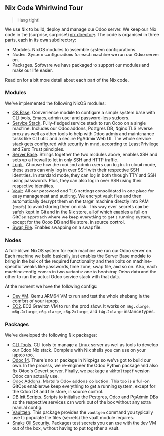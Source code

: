 Nix Code Whirlwind Tour
-----------------------
> Hang tight!

We use Nix to build, deploy and manage our Odoo server. We keep our
Nix code in the (surprise, surprise!) [nix directory][nix-dir]. The
code is organised in three parts, each in its own subdirectory:

- Modules. NixOS modules to assemble system configurations.
- Nodes. System configurations for each machine we run our Odoo
  server on.
- Packages. Software we have packaged to support our modules and
  make our life easier.

Read on for a bit more detail about each part of the Nix code.


### Modules

We've implemented the following NixOS modules:

- [OS Base][os-base]. Convenience module to configure a simple
  system base with CLI tools, Emacs, admin user and password-less
  sudoers.
- [Service Stack][svc-stack]. Fully-fledged service stack to run
  Odoo on a single machine. Includes our Odoo addons, Postgres DB,
  Nginx TLS reverse proxy as well as other tools to help with Odoo
  admin and maintenance tasks like CLI utils and a secure PgAdmin
  Web UI. The whole service stack gets configured with security in
  mind, according to Least Privilege and Zero Trust principles.
- [Server Base][svr-base]. Strings together the two modules above,
  enables SSH and sets up a firewall to let in only SSH and HTTP
  traffic.
- [Login][login]. Choose how the root and admin users can log in.
  In cloud mode, these users can only log in over SSH with their
  respective SSH identities. In standard mode, they can log in both
  through TTY and SSH using passwords. Plus, they can also log in
  over SSH using their respective identities.
- [Vault][vault]. All our password and TLS settings consolidated in
  one place for easy management and auditing. We encrypt vault files
  and then automatically decrypt them on the target machine directly
  into RAM (`tmpfs`) to avoid storing them on disk. This way even
  secrets can be safely kept in Git and in the Nix store, all of
  which enables a full-on GitOps approach where we keep everything
  to get a running system, except for the Odoo DB and file store,
  in source control.
- [Swap File][swap]. Enables swapping on a swap file.


### Nodes

A full-blown NixOS system for each machine we run our Odoo server
on. Each machine we build basically just enables the Server Base
module to bring in the bulk of the required functionality and then
bolts on machine-specific tweaks like passwords, time zone, swap
file, and so on. Also, each machine config comes in two variants:
one to bootstrap Odoo data and the other to run the actual Odoo
service stack with that data.

At the moment we have the following configs:

- [Dev VM][devm]. Qemu ARM64 VM to run and test the whole shebang
  in the comfort of your laptop.
- [EC2][ec2]. EC2 Graviton VM to run the prod show. It works on
  `m6g.xlarge`, `m6g.2xlarge`, `c6g.xlarge`, `c6g.2xlarge`, and
  `t4g.2xlarge` instance types.


### Packages

We've developed the following Nix packages:

- [CLI Tools][cli]. CLI tools to manage a Linux server as well as
  tools to develop our Odoo Nix stack. Complete with Nix shells you
  can use on your laptop too.
- [Odoo 14][odoo]. There's no `14` package in Nixpkgs so we've got
  to build our own. In the process, we re-engineer the Odoo Python
  package and also fix Odoo's Gevent server. Finally, we package a
  `wkhtmltopdf` version Odoo can actually use.
- [Odoo Addons][addons]. Martel's Odoo addons collection. This too
  is a full-on GitOps enabler:we keep everything to get a running
  system, except for the Odoo DB and file store, in source control.
- [DB Init Scripts][db-init]. Scripts to initialise the Postgres,
  Odoo and PgAdmin DBs so the respective services can work out of
  the box without any extra manual config.
- [Vaultgen][vaultgen]. This package provides the `vaultgen` command
  you typically use to populate the files (secrets) the vault module
  requires.
- [Snake Oil Security][snakeoil-sec]. Packages test secrets you can
  use with the dev VM out of the box, without having to put together
  a vault.




[addons]: ../nix/pkgs/odoo-addons/docs.md
[cli]: ../nix/pkgs/cli-tools/docs.md
[db-init]: ../nix/pkgs/db-init/docs.md
[devm]: ../nix/nodes/devm-aarch64/
[ec2]: ../nix/nodes/ec2-aarch64/
[login]: ../nix/modules/login/docs.md
[nix-dir]: ../nix/
[odoo]: ../nix/pkgs/odoo-14/docs.md
[os-base]: ../nix/modules/os-base.nix
[snakeoil-sec]: ../nix/pkgs/snakeoil-sec/docs.md
[svc-stack]: ../nix/modules/service-stack/docs.md
[svr-base]: ../nix/modules/server-base.nix
[swap]: ../nix/modules/swap-file.nix
[vault]: ../nix/modules/vault/docs.md
[vaultgen]: ../nix/pkgs/vaultgen/docs.md
